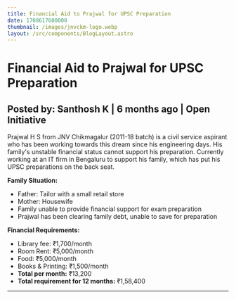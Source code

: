 ```yaml
---
title: Financial Aid to Prajwal for UPSC Preparation
date: 1708617600000
thumbnail: /images/jnvckm-logo.webp
layout: /src/components/BlogLayout.astro
---
```

# Financial Aid to Prajwal for UPSC Preparation

## Posted by: Santhosh K | 6 months ago | Open Initiative

Prajwal H S from JNV Chikmagalur (2011-18 batch) is a civil service aspirant who has been working towards this dream since his engineering days. His family's unstable financial status cannot support his preparation. Currently working at an IT firm in Bengaluru to support his family, which has put his UPSC preparations on the back seat.

**Family Situation:**
- Father: Tailor with a small retail store
- Mother: Housewife
- Family unable to provide financial support for exam preparation
- Prajwal has been clearing family debt, unable to save for preparation

**Financial Requirements:**
- Library fee: ₹1,700/month
- Room Rent: ₹5,000/month
- Food: ₹5,000/month
- Books & Printing: ₹1,500/month
- **Total per month:** ₹13,200
- **Total requirement for 12 months:** ₹1,58,400

---

